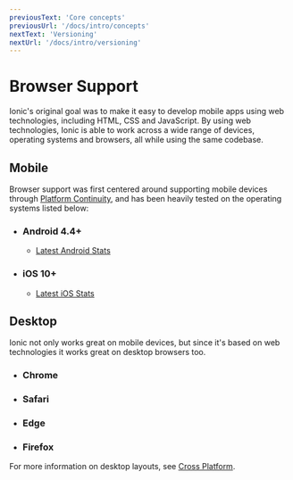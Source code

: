 ```yaml
---
previousText: 'Core concepts'
previousUrl: '/docs/intro/concepts'
nextText: 'Versioning'
nextUrl: '/docs/intro/versioning'
---
```


# Browser Support

Ionic's original goal was to make it easy to develop mobile apps using web technologies, including HTML, CSS and JavaScript. By using web technologies, Ionic is able to work across a wide range of devices, operating systems and browsers, all while using the same codebase.


## Mobile

Browser support was first centered around supporting mobile devices through [Platform Continuity](/docs/intro/concepts#platform-continuity), and has been heavily tested on the operating systems listed below:

- ### Android 4.4+
  - [Latest Android Stats](https://developer.android.com/about/dashboards/)
- ### iOS 10+
  - [Latest iOS Stats](https://developer.apple.com/support/app-store/)


## Desktop

Ionic not only works great on mobile devices, but since it's based on web technologies it works great on desktop browsers too.

- ### Chrome
- ### Safari
- ### Edge
- ### Firefox

For more information on desktop layouts, see [Cross Platform](/docs/building/cross-platform).
